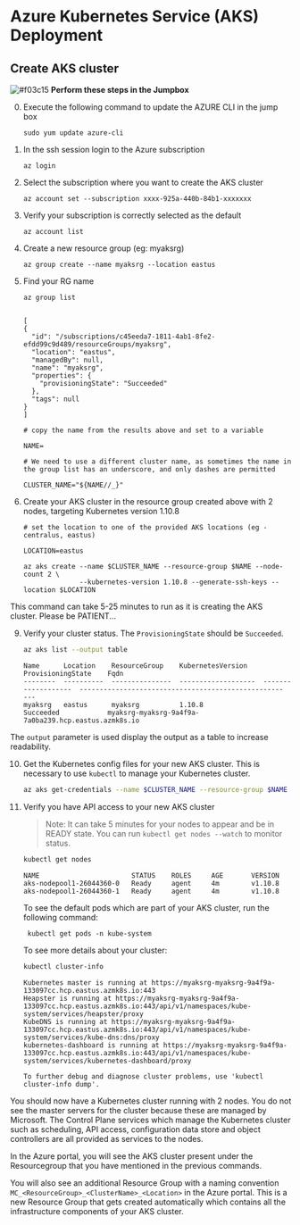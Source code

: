 # Azure Kubernetes Service (AKS) Deployment
## Create AKS cluster

![#f03c15](https://placehold.it/15/f03c15/000000?text=+) **Perform these steps in the Jumpbox**

0. Execute the following command to update the AZURE CLI in the jump box 
    ```
    sudo yum update azure-cli
    ```   
1. In the ssh session login to the Azure subscription
    ```
    az login
    ```
2. Select the subscription where you want to create the AKS cluster
   ```
   az account set --subscription xxxx-925a-440b-84b1-xxxxxxx
   ```
3. Verify your subscription is correctly selected as the default
    ```
    az account list
    ```

4. Create a new resource group (eg: myaksrg)
    ```
    az group create --name myaksrg --location eastus
    ```

5. Find your RG name

    ```
    az group list 
    ```
    
    ```

    [
    {
      "id": "/subscriptions/c45eeda7-1811-4ab1-8fe2-efdd99c9d489/resourceGroups/myaksrg",
      "location": "eastus",
      "managedBy": null,
      "name": "myaksrg",
      "properties": {
        "provisioningState": "Succeeded"
      },
      "tags": null
    }
    ]
    ```
    
    ```
    # copy the name from the results above and set to a variable 
    
    NAME=

    # We need to use a different cluster name, as sometimes the name in the group list has an underscore, and only dashes are permitted
    
    CLUSTER_NAME="${NAME//_}"
    
    ```

6. Create your AKS cluster in the resource group created above with 2 nodes, targeting Kubernetes version 1.10.8
    ```
    # set the location to one of the provided AKS locations (eg - centralus, eastus)
    
    LOCATION=eastus

    az aks create --name $CLUSTER_NAME --resource-group $NAME --node-count 2 \
                  --kubernetes-version 1.10.8 --generate-ssh-keys --location $LOCATION 
    ```
 This command can take 5-25 minutes to run as it is creating the AKS cluster. Please be PATIENT...

9. Verify your cluster status. The `ProvisioningState` should be `Succeeded`. 

    ```bash
    az aks list --output table
    ```
    
    ```console
    Name      Location    ResourceGroup    KubernetesVersion    ProvisioningState    Fqdn
    --------  ----------  ---------------  -------------------  -------------------  ---------------------------------------------------    ---
    myaksrg   eastus      myaksrg          1.10.8                Succeeded            myaksrg-myaksrg-9a4f9a-7a0ba239.hcp.eastus.azmk8s.io

    ```

The `output` parameter is used display the output as a table to increase readability.

10. Get the Kubernetes config files for your new AKS cluster. This is necessary to use `kubectl` to manage your Kubernetes cluster.

    ```bash
    az aks get-credentials --name $CLUSTER_NAME --resource-group $NAME
    ```

11. Verify you have API access to your new AKS cluster

    > Note: It can take 5 minutes for your nodes to appear and be in READY state. You can run `kubectl get nodes --watch` to monitor status. 
    
    ```bash
    kubectl get nodes
    ```
    
    ```console
    NAME                       STATUS    ROLES     AGE       VERSION
    aks-nodepool1-26044360-0   Ready     agent     4m        v1.10.8
    aks-nodepool1-26044360-1   Ready     agent     4m        v1.10.8

    ```
    
    To see the default pods which are part of your AKS cluster, run the following command:
    ```
     kubectl get pods -n kube-system
    ```
    
    To see more details about your cluster: 
    
    ```bash
    kubectl cluster-info
    ```
    
    ```console    
    Kubernetes master is running at https://myaksrg-myaksrg-9a4f9a-133097cc.hcp.eastus.azmk8s.io:443
    Heapster is running at https://myaksrg-myaksrg-9a4f9a-133097cc.hcp.eastus.azmk8s.io:443/api/v1/namespaces/kube-system/services/heapster/proxy
    KubeDNS is running at https://myaksrg-myaksrg-9a4f9a-133097cc.hcp.eastus.azmk8s.io:443/api/v1/namespaces/kube-system/services/kube-dns:dns/proxy
    kubernetes-dashboard is running at https://myaksrg-myaksrg-9a4f9a-133097cc.hcp.eastus.azmk8s.io:443/api/v1/namespaces/kube-system/services/kubernetes-dashboard/proxy

    To further debug and diagnose cluster problems, use 'kubectl cluster-info dump'.
    ```

You should now have a Kubernetes cluster running with 2 nodes. You do not see the master servers for the cluster because these are managed by Microsoft. The Control Plane services which manage the Kubernetes cluster such as scheduling, API access, configuration data store and object controllers are all provided as services to the nodes. 

In the Azure portal, you will see the AKS cluster present under the Resourcegroup that you have mentioned in the previous commands. 

You will also see an additional Resource Group with a naming convention `MC_<ResourceGroup>_<ClusterName>_<Location>` in the Azure portal. This is a new Resource Group that gets created automatically which contains all the infrastructure components of your AKS cluster. 
